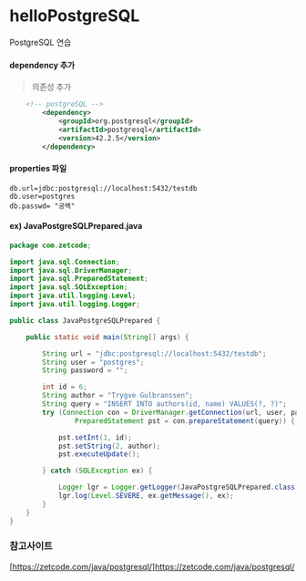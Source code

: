 # helloPostgreSQL
PostgreSQL 연습 

#### dependency 추가
> 의존성 추가
~~~xml
    <!-- postgreSQL -->
		<dependency>
			<groupId>org.postgresql</groupId>
			<artifactId>postgresql</artifactId>
			<version>42.2.5</version>
		</dependency>
~~~

#### properties 파일

~~~
db.url=jdbc:postgresql://localhost:5432/testdb
db.user=postgres
db.passwd= "공백"
~~~


#### ex)  JavaPostgreSQLPrepared.java

~~~java
package com.zetcode;

import java.sql.Connection;
import java.sql.DriverManager;
import java.sql.PreparedStatement;
import java.sql.SQLException;
import java.util.logging.Level;
import java.util.logging.Logger;

public class JavaPostgreSQLPrepared {

	public static void main(String[] args) {

		String url = "jdbc:postgresql://localhost:5432/testdb";
		String user = "postgres";
		String password = "";

		int id = 6;
		String author = "Trygve Gulbranssen";
		String query = "INSERT INTO authors(id, name) VALUES(?, ?)";
		try (Connection con = DriverManager.getConnection(url, user, password);
				PreparedStatement pst = con.prepareStatement(query)) {

			pst.setInt(1, id);
			pst.setString(2, author);
			pst.executeUpdate();

		} catch (SQLException ex) {

			Logger lgr = Logger.getLogger(JavaPostgreSQLPrepared.class.getName());
			lgr.log(Level.SEVERE, ex.getMessage(), ex);
		}
	}
}

~~~

### 참고사이트
[https://zetcode.com/java/postgresql/]https://zetcode.com/java/postgresql/
